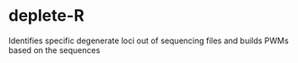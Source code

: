 # deplete-R
Identifies specific degenerate loci out of sequencing files and builds PWMs based on the sequences
